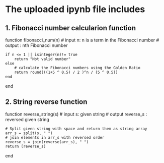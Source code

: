 # The uploaded ipynb file includes 
## 1. Fibonacci number calcularion function 
     
function fibonacci_num(n) 
     # input n: n is a term in the Fibonacci number
     # output : nth Fibonacci number 
    
    if n <= 1 || isinteger(n)!= true 
        return "Not valid number"
    else
        # calculate the Fibonacci numbers using the Golden Ratio
        return round(((1+5 ^ 0.5) / 2 )^n / (5 ^ 0.5))
    end
end
      
## 2. String reverse function

function reverse_string(s)
     # input s: given string
     # output reverse_s : reversed given string
    
    # Split given string with space and return them as string array
    arr_s = split(s, " ") 
    # join elements in arr_s with reversed order
    reverse_s = join(reverse(arr_s), " ")
    return (reverse_s)
end
